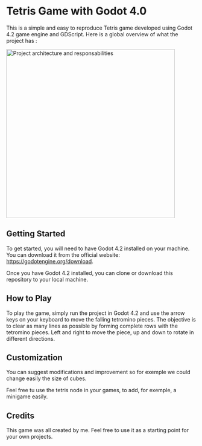 # Tetris Game with Godot 4.0

This is a simple and easy to reproduce Tetris game developed using Godot 4.2 game engine and GDScript.
Here is a global overview of what the project has :

<img width="447" alt="Project architecture and responsabilities" src="https://github.com/user-attachments/assets/653190fb-5740-4e30-8603-a5fb78e25b0e">

## Getting Started

To get started, you will need to have Godot 4.2 installed on your machine. You can download it from the official website: https://godotengine.org/download.

Once you have Godot 4.2 installed, you can clone or download this repository to your local machine.

## How to Play

To play the game, simply run the project in Godot 4.2 and use the arrow keys on your keyboard to move the falling tetromino pieces. 
The objective is to clear as many lines as possible by forming complete rows with the tetromino pieces.
Left and right to move the piece, up and down to rotate in different directions.

## Customization

You can suggest modifications and improvement so for exemple we could change easily the size of cubes.

Feel free tu use the tetris node in your games, to add, for exemple, a minigame easily.

## Credits

This game was all created by me.
Feel free to use it as a starting point for your own projects.

